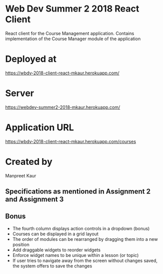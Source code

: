 # Web Dev Summer 2 2018 React Client
React client for the Course Management application. 
Contains implementation of the Course Manager module of the application

# Deployed at 
https://wbdv-2018-client-react-mkaur.herokuapp.com/

# Server 
 https://webdev-summer2-2018-mkaur.herokuapp.com/
 
 # Application URL
 https://wbdv-2018-client-react-mkaur.herokuapp.com/courses

# Created by
Manpreet Kaur

## Specifications as mentioned in Assignment 2 and Assignment 3

## Bonus
* The fourth column displays action controls in a dropdown (bonus)
* Courses can be displayed in a grid layout
* The order of modules can be rearranged by dragging them into a new position
* Add draggable widgets to reorder widgets
* Enforce widget names to be unique within a lesson (or topic)
* If user tries to navigate away from the screen without changes saved, the system offers to save the changes
